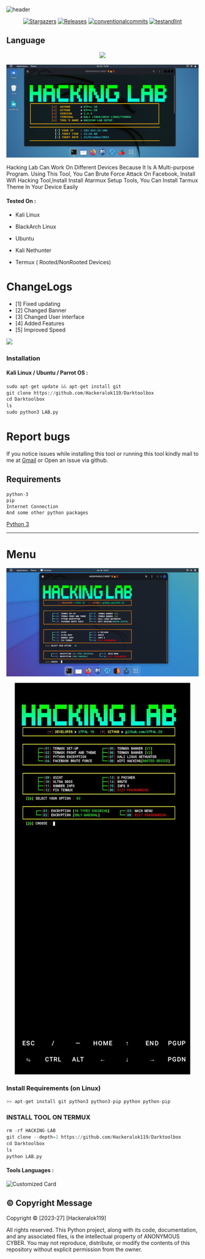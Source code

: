![header](https://capsule-render.vercel.app/api?type=waving&color=auto&height=300&section=header&text=HACKING%20LAB&fontSize=90&animation=fadeIn&fontAlignY=38&desc=MALTIPAL%20HACKING%20COMMAND%20LAB%20PYTHON%20TOOLS%20BY%20U7P4L&descAlignY=51&descAlign=62)

</p>
   <p align="center">
      <a href="https://github.com/Hackeralok119/Darktoolbox/stargazers">
      <img alt="Stargazers" src="https://img.shields.io/github/stars/Hackeralok119/Darktoolbox?style=for-the-badge&logo=github&color=f4dbd6&logoColor=D9E0EE&labelColor=302D41"></a>
      <a href="https://github.com/Hackeralok119/Darktoolbox/releases/latest">
      <img alt="Releases" src="https://img.shields.io/github/release/Hackeralok119/Darktoolbox?style=for-the-badge&logo=semantic-release&color=f5bde6&logoColor=D9E0EE&labelColor=302D41"/></a>
      <a href="https://www.conventionalcommits.org/en/v1.0.0/">
      <img alt="conventionalcommits" src="https://img.shields.io/badge/Conventional%20Commits-1.0.0-%23FE5196?style=for-the-badge&logo=conventionalcommits&color=ee99a0&logoColor=D9E0EE&labelColor=302D41"></a>
      <a href="https://github.com/Hackeralok119/Darktoolbox/actions/workflows/github-action.yml">
      <img alt="testandlint" src="https://img.shields.io/github/actions/workflow/status/vn7n24fzkq/github-profile-summary-cards/test-and-lint.yml?branch=main&label=Test%20and%20Lint&style=for-the-badge&color=a6da95"></a>
   </p>

## Language</br>

 <p align="center"><img src="https://img.shields.io/badge/Python-FFDD00?style=for-the-badge&logo=python&logoColor=blue"/>


<p align="center"><img src="https://github.com/Hackeralok119/Darktoolbox/blob/master/image/ScreenShot_20231021215213.png">

<p align="center">

Hacking Lab Can Work On Different Devices Because It Is A Multi-purpose Program. Using This Tool, You Can Brute Force Attack On Facebook, Install Wifi Hacking Tool,Install Install Atarmux Setup Tools, You Can Install Tarmux Theme In Your Device Easily

</p>


#### Tested On  :

* Kali Linux

* BlackArch Linux

* Ubuntu

* Kali Nethunter

* Termux ( Rooted/NonRooted Devices)

# ChangeLogs
- [1] Fixed updating
- [2] Changed Banner
- [3] Changed User interface
- [4] Added Features
- [5] Improved Speed

<img src="https://github.com/Hackeralok119/Hackeralok119/blob/master/Warning.gif" float="center">

### Installation
#### Kali Linux / Ubuntu / Parrot OS :
```python
sudo apt-get update && apt-get install git
git clone https://github.com/Hackeralok119/Darktoolbox
cd Darktoolbox
ls
sudo python3 LAB.py
```

# Report bugs
If you notice issues while installing this tool or running this tool kindly mail to me at <a href="mailto: AnonyminHack5@protonmail.com">Gmail</a> or Open an issue via github.

## Requirements 
```
python-3
pip
Internet Connection
And some other python packages
``` 
[Python 3](https://www.python.org/downloads/)

<hr>

# Menu
<p align="center"><img src="https://github.com/Hackeralok119/Darktoolbox/blob/master/image/Screenshot%20from%202024-01-28%2016-43-02.png" alt="HACKING LAB v1.0.6" float="center"/>
<p align="center"><img src="https://github.com/Hackeralok119/Darktoolbox/blob/master/image/photo_2024-01-30_13-48-43.jpg">

### Install Requirements (on Linux)

```python
>> apt-get install git python3 python3-pip python python-pip
```

### INSTALL TOOL ON TERMUX
```python
rm -rf HACKING-LAB
git clone --depth=1 https://github.com/Hackeralok119/Darktoolbox
cd Darktoolbox
ls
python LAB.py
```

#### Tools Languages :

![Customized Card](https://github-readme-stats.vercel.app/api/pin?username=Hackeralok119&repo=Darktoolbox&title_color=fff&icon_color=f9f9f9&text_color=9f9f9f&bg_color=151515)

## ©️ Copyright Message
Copyright © [2023-27] [Hackeralok119]

All rights reserved. This Python project, along with its code, documentation, and any associated files, is the intellectual property of ANONYMOUS CYBER. You may not reproduce, distribute, or modify the contents of this repository without explicit permission from the owner.
